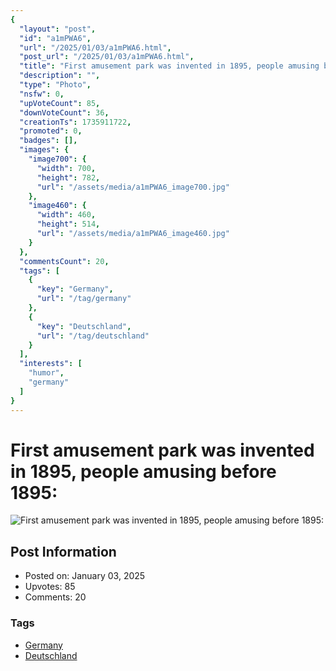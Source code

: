 ```yaml
---
{
  "layout": "post",
  "id": "a1mPWA6",
  "url": "/2025/01/03/a1mPWA6.html",
  "post_url": "/2025/01/03/a1mPWA6.html",
  "title": "First amusement park was invented in 1895, people amusing before 1895:",
  "description": "",
  "type": "Photo",
  "nsfw": 0,
  "upVoteCount": 85,
  "downVoteCount": 36,
  "creationTs": 1735911722,
  "promoted": 0,
  "badges": [],
  "images": {
    "image700": {
      "width": 700,
      "height": 782,
      "url": "/assets/media/a1mPWA6_image700.jpg"
    },
    "image460": {
      "width": 460,
      "height": 514,
      "url": "/assets/media/a1mPWA6_image460.jpg"
    }
  },
  "commentsCount": 20,
  "tags": [
    {
      "key": "Germany",
      "url": "/tag/germany"
    },
    {
      "key": "Deutschland",
      "url": "/tag/deutschland"
    }
  ],
  "interests": [
    "humor",
    "germany"
  ]
}
---
```


# First amusement park was invented in 1895, people amusing before 1895:

![First amusement park was invented in 1895, people amusing before 1895:](/assets/media/a1mPWA6_image700.jpg)

## Post Information

- Posted on: January 03, 2025
- Upvotes: 85
- Comments: 20

### Tags

- [Germany](/tag/Germany)
- [Deutschland](/tag/Deutschland)
